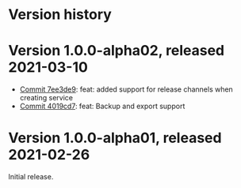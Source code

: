 # Version history

# Version 1.0.0-alpha02, released 2021-03-10

- [Commit 7ee3de9](https://github.com/googleapis/google-cloud-dotnet/commit/7ee3de9): feat: added support for release channels when creating service
- [Commit 4019cd7](https://github.com/googleapis/google-cloud-dotnet/commit/4019cd7): feat: Backup and export support

# Version 1.0.0-alpha01, released 2021-02-26

Initial release.


